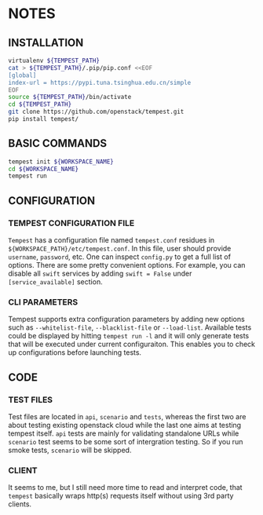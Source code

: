 # NOTES

## INSTALLATION

```sh
virtualenv ${TEMPEST_PATH}
cat > ${TEMPEST_PATH}/.pip/pip.conf <<EOF
[global]
index-url = https://pypi.tuna.tsinghua.edu.cn/simple
EOF
source ${TEMPEST_PATH}/bin/activate
cd ${TEMPEST_PATH}
git clone https://github.com/openstack/tempest.git
pip install tempest/
```

## BASIC COMMANDS

```sh
tempest init ${WORKSPACE_NAME}
cd ${WORKSPACE_NAME}
tempest run
```

## CONFIGURATION

### TEMPEST CONFIGURATION FILE

`Tempest` has a configuration file named `tempest.conf` residues in `${WORKSPACE_PATH}/etc/tempest.conf`. In this file, user should provide `username`, `password`, etc. One can inspect `config.py` to get a full list of options. There are some pretty convenient options. For example, you can disable all `swift` services by adding `swift = False` under `[service_available]` section.

### CLI PARAMETERS

Tempest supports extra configuration parameters by adding new options such as `--whitelist-file`, `--blacklist-file` or `--load-list`. Available tests could be displayed by hitting `tempest run -l` and it will only generate tests that will be executed under current configuraiton. This enables you to check up configurations before launching tests.

## CODE

### TEST FILES

Test files are located in `api`, `scenario` and `tests`, whereas the first two are about testing existing openstack cloud while the last one aims at testing tempest itself. `api` tests are mainly for validating standalone URLs while `scenario` test seems to be some sort of intergration testing. So if you run smoke tests, `scenario` will be skipped.

### CLIENT

It seems to me, but I still need more time to read and interpret code, that `tempest` basically wraps http(s) requests itself without using 3rd party clients.
